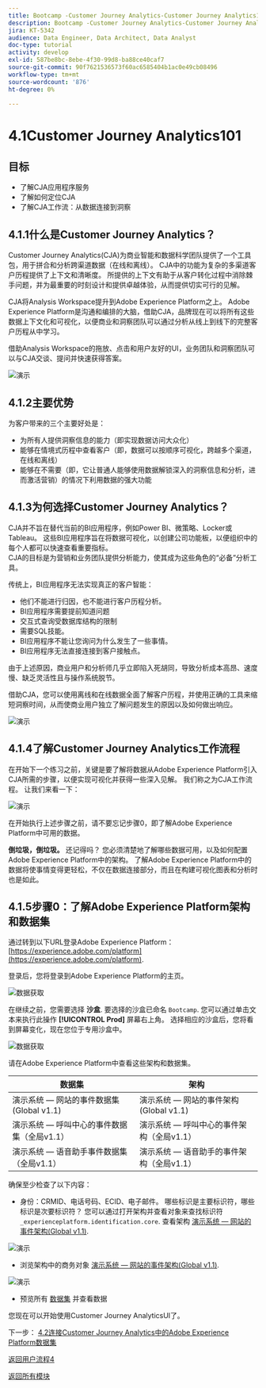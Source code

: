 ```yaml
---
title: Bootcamp -Customer Journey Analytics-Customer Journey Analytics101
description: Bootcamp -Customer Journey Analytics-Customer Journey Analytics101
jira: KT-5342
audience: Data Engineer, Data Architect, Data Analyst
doc-type: tutorial
activity: develop
exl-id: 587be8bc-8ebe-4f30-99d8-ba88ce40caf7
source-git-commit: 90f7621536573f60ac6585404b1ac0e49cb08496
workflow-type: tm+mt
source-wordcount: '876'
ht-degree: 0%

---
```


# 4.1Customer Journey Analytics101

## 目标

- 了解CJA应用程序服务
- 了解如何定位CJA
- 了解CJA工作流：从数据连接到洞察

## 4.1.1什么是Customer Journey Analytics？

Customer Journey Analytics(CJA)为商业智能和数据科学团队提供了一个工具包，用于拼合和分析跨渠道数据（在线和离线）。 CJA中的功能为复杂的多渠道客户历程提供了上下文和清晰度。 所提供的上下文有助于从客户转化过程中消除棘手问题，并为最重要的时刻设计和提供卓越体验，从而提供切实可行的见解。

CJA将Analysis Workspace提升到Adobe Experience Platform之上。 Adobe Experience Platform是沟通和编排的大脑，借助CJA，品牌现在可以将所有这些数据上下文化和可视化，以便商业和洞察团队可以通过分析从线上到线下的完整客户历程从中学习。

借助Analysis Workspace的拖放、点击和用户友好的UI，业务团队和洞察团队可以与CJA交谈、提问并快速获得答案。

![演示](./images/cja-adv-analysis1.png)

## 4.1.2主要优势

为客户带来的三个主要好处是：

- 为所有人提供洞察信息的能力（即实现数据访问大众化）
- 能够在情境式历程中查看客户（即，数据可以按顺序可视化，跨越多个渠道，在线和离线）
- 能够在不需要（即，它让普通人能够使用数据解锁深入的洞察信息和分析，进而激活营销）的情况下利用数据的强大功能

## 4.1.3为何选择Customer Journey Analytics？

CJA并不旨在替代当前的BI应用程序，例如Power BI、微策略、Locker或Tableau。 这些BI应用程序旨在将数据可视化，以创建公司功能板，以便组织中的每个人都可以快速查看重要指标。\
CJA的目标是为营销和业务团队提供分析能力，使其成为这些角色的“必备”分析工具。

传统上，BI应用程序无法实现真正的客户智能：

- 他们不能进行归因，也不能进行客户历程分析。
- BI应用程序需要提前知道问题
- 交互式查询受数据库结构的限制
- 需要SQL技能。
- BI应用程序不能让您询问为什么发生了一些事情。
- BI应用程序无法直接连接到客户接触点。

由于上述原因，商业用户和分析师几乎立即陷入死胡同，导致分析成本高昂、速度慢、缺乏灵活性且与操作系统脱节。

借助CJA，您可以使用离线和在线数据全面了解客户历程，并使用正确的工具来缩短洞察时间，从而使商业用户独立了解问题发生的原因以及如何做出响应。

![演示](./images/cja-use-case.png)

## 4.1.4了解Customer Journey Analytics工作流程

在开始下一个练习之前，关键是要了解将数据从Adobe Experience Platform引入CJA所需的步骤，以便实现可视化并获得一些深入见解。 我们称之为CJA工作流程。 让我们来看一下：

![演示](./images/cja-work-flow.jpg)

在开始执行上述步骤之前，请不要忘记步骤0，即了解Adobe Experience Platform中可用的数据。

**倒垃圾，倒垃圾。** 还记得吗？ 您必须清楚地了解哪些数据可用，以及如何配置Adobe Experience Platform中的架构。 了解Adobe Experience Platform中的数据将使事情变得更轻松，不仅在数据连接部分，而且在构建可视化图表和分析时也是如此。

## 4.1.5步骤0：了解Adobe Experience Platform架构和数据集

通过转到以下URL登录Adobe Experience Platform： [https://experience.adobe.com/platform](https://experience.adobe.com/platform).

登录后，您将登录到Adobe Experience Platform的主页。

![数据获取](../uc1/images/home.png)

在继续之前，您需要选择 **沙盒**. 要选择的沙盒已命名 ``Bootcamp``. 您可以通过单击文本来执行此操作 **[!UICONTROL Prod]** 屏幕右上角。 选择相应的沙盒后，您将看到屏幕变化，现在您位于专用沙盒中。

![数据获取](../uc1/images/sb1.png)

请在Adobe Experience Platform中查看这些架构和数据集。

| 数据集 | 架构 |
| ----------------- |-------------| 
| 演示系统 — 网站的事件数据集(Global v1.1) | 演示系统 — 网站的事件架构(Global v1.1) |
| 演示系统 — 呼叫中心的事件数据集（全局v1.1） | 演示系统 — 呼叫中心的事件架构（全局v1.1） |
| 演示系统 — 语音助手事件数据集（全局v1.1） | 演示系统 — 语音助手的事件架构（全局v1.1） |

确保至少检查了以下内容：

- 身份：CRMID、电话号码、ECID、电子邮件。 哪些标识是主要标识符，哪些标识是次要标识符？
您可以通过打开架构并查看对象来查找标识符 `_experienceplatform.identification.core`. 查看架构 [演示系统 — 网站的事件架构(Global v1.1)](https://experience.adobe.com/platform/schema).

![演示](./images/identity.png)

- 浏览架构中的商务对象 [演示系统 — 网站的事件架构(Global v1.1)](https://experience.adobe.com/platform/schema).

![演示](./images/commerce.png)

- 预览所有 [数据集](https://experience.adobe.com/platform/dataset/browse?limit=50&amp;page=1&amp;sortDescending=1&amp;sortField=created) 并查看数据

您现在可以开始使用Customer Journey AnalyticsUI了。

下一步： [4.2连接Customer Journey Analytics中的Adobe Experience Platform数据集](./ex2.md)

[返回用户流程4](./uc4.md)

[返回所有模块](../../overview.md)
